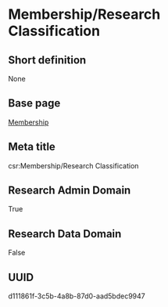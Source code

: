 # Membership/Research Classification
## Short definition
None
## Base page
[Membership](https://github.com/EuroCRIS/CASRAI-Dictionairies/blob/main/Objects/Membership.md)
## Meta title
csr:Membership/Research Classification
## Research Admin Domain
True
## Research Data Domain
False
## UUID
d111861f-3c5b-4a8b-87d0-aad5bdec9947
